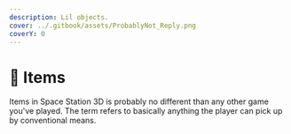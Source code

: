 ```yaml
---
description: Lil objects.
cover: ../.gitbook/assets/ProbablyNot_Reply.png
coverY: 0
---
```


# 🔦 Items

Items in Space Station 3D is probably no different than any other game you've played. The term refers to basically anything the player can pick up by conventional means.
